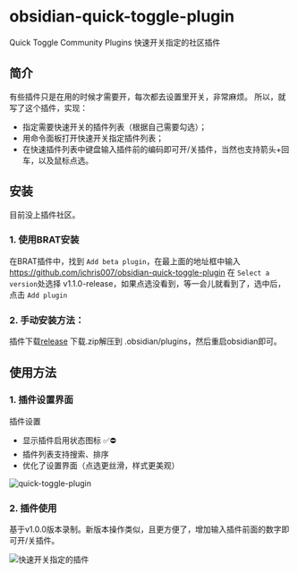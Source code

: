 # obsidian-quick-toggle-plugin
Quick Toggle Community Plugins 快速开关指定的社区插件


## 简介
有些插件只是在用的时候才需要开，每次都去设置里开关，非常麻烦。
所以，就写了这个插件，实现：
- 指定需要快速开关的插件列表（根据自己需要勾选）；
- 用命令面板打开快速开关指定插件列表；
- 在快速插件列表中键盘输入插件前的编码即可开/关插件，当然也支持箭头+回车，以及鼠标点选。

## 安装
目前没上插件社区。

### 1. 使用BRAT安装
在BRAT插件中，找到 `Add beta plugin`，在最上面的地址框中输入 https://github.com/ichris007/obsidian-quick-toggle-plugin
在 `Select a version`处选择 v1.1.0-release，如果点选没看到，等一会儿就看到了，选中后，点击 `Add plugin`

### 2. 手动安装方法：
插件下载[release](https://github.com/ichris007/obsidian-quick-toggle-plugin/releases)
下载.zip解压到 .obsidian/plugins，然后重启obsidian即可。

## 使用方法
### 1. 插件设置界面
插件设置
- 显示插件启用状态图标 ✅⛔
- 插件列表支持搜索、排序
- 优化了设置界面（点选更丝滑，样式更美观）

![quick-toggle-plugin](https://github.com/user-attachments/assets/914719f8-f3ca-40ff-941b-9415c2f4750e)


### 2. 插件使用
基于v1.0.0版本录制。新版本操作类似，且更方便了，增加输入插件前面的数字即可开/关插件。

![快速开关指定的插件](https://github.com/user-attachments/assets/cd18f0a3-1dc7-4f05-b2de-0ec0b9100564)
